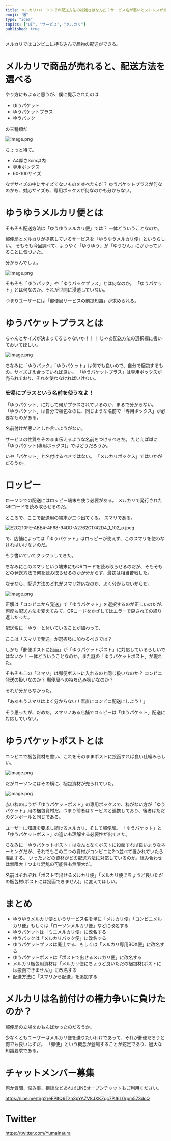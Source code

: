 ```yaml
---
title: メルカリ+ローソンでの配送方法の複雑さはなんだ？サービス名が悪いとストレスが爆発する！
emoji: "🖥"
type: "idea"
topics: ["UI", "サービス", "メルカリ"]
published: true
---
```


メルカリではコンビニに持ち込んで品物の配送ができる。

# メルカリで商品が売れると、配送方法を選べる

やり方にもよると思うが、僕に提示されたのは

- ゆうパケット
- ゆうパケットプラス
- ゆうパック

の三種類だ

![image.png](https://qiita-image-store.s3.ap-northeast-1.amazonaws.com/0/89618/4de71083-b933-ddb8-eb5d-bbe44de2857e.png)

ちょっと待て。

- A4厚さ3cm以内
- 専用ボックス
- 60-100サイズ

なぜサイズの中にサイズでないものを並べたんだ？
ゆうパケットプラスが何なのかも、対応サイズも、専用ボックスが何なのかも分からない。


# ゆうゆうメルカリ便とは

そもそも配送方法は「ゆうゆうメルカリ便」では？
一体どういうことなのか。

郵便局とメルカリが提携しているサービスを「ゆうゆうメルカリ便」というらしい。
そもそも今回調べて、ようやく「ゆうゆう」が「ゆうびん」にかかっていることに気づいた。


分からんでしょ。

![image.png](https://qiita-image-store.s3.ap-northeast-1.amazonaws.com/0/89618/7f63cbbb-65a6-28fd-0bbe-e08a87c42c36.png)

そもそも「ゆうパック」や「ゆうパックプラス」とは何なのか。
「ゆうパケット」とは何なのか。それが世間に浸透していない。

つまりユーザーには「郵便局サービスの前提知識」が求められる。

# ゆうパケットプラスとは

ちゃんとサイズが決まってるじゃないか！！！
じゃあ配送方法の選択欄に書いておいてほしい。

![image.png](https://qiita-image-store.s3.ap-northeast-1.amazonaws.com/0/89618/51eb4541-9c14-66b4-e3a1-4ec882ff1c2e.png)


ちなみに「ゆうパック」「ゆうパケット」は何でも良いので、自分で梱包するもの。サイズさえ合っていれば良い。
「ゆうパケットプラス」は専用ボックスが売られており、それを使わなければいけない。


### 安易にプラスという名前を使うなよ！


「ゆうパケット」に対して何がプラスされているのか、まるで分からない。
「ゆうパケット」は自分で梱包なのに、同じような名前で「専用ボックス」が必要なものがある。

名前付けが悪いとしか言いようがない。

サービスの性質をそのまま伝えるような名前をつけるべきだ。
たとえば単に「ゆうパケット(専用ボックス)」ではどうだろうか。

いや「パケット」と名付けるべきではない。
「メルカリボックス」ではいかがだろうか。


# ロッピー

ローソンでの配送にはロッピー端末を使う必要がある。
メルカリで発行されたQRコードを読み取らせるのだ。

ところで、ここで配送用の端末が二つ出てくる。
スマリである。


![E2C210FE-ABE4-4F68-94DD-A2762C1742D4_1_102_o.jpeg](https://qiita-image-store.s3.ap-northeast-1.amazonaws.com/0/89618/a6896cd3-f9b3-8274-99df-ba90bf898e69.jpeg)

で、店舗によっては「ゆうパケット」はロッピーが使えず、このスマリを使わなければいけないのだ。


もう書いていてクラクラしてきた。

ちなみにこのスマリという端末にもQRコードを読み取らせるのだが、そもそもどの発送方法で何を読み取らせるのかが分からず、最初は相当苦戦した。

なぜなら、配送方法のどれがスマリ対応なのか、よく分からないからだ。


![image.png](https://qiita-image-store.s3.ap-northeast-1.amazonaws.com/0/89618/ce0b8a82-40b1-04e0-6a6c-fdf74a171fff.png)

正解は「コンビニから発送」で「ゆうパケット」を選択するのが正しいのだが、何度も配送方法を変えてみて、QRコードをかざしてはエラーで戻されての繰り返しだった。

配送名に「ゆう」と付いていることが加わって、


ここは「スマリで発送」が選択肢に加わるべきでは？

しかも「郵便ポストに投函」が「ゆうパケットポスト」に対応しているらしいではないか！
一体どういうことなのか。また謎の「ゆうパケットポスト」が現れた。

そもそもこの「スマリ」は郵便ポストに入れるのと同じ扱いなのか？
コンビニ発送の扱いなのか？
郵便局への持ち込み扱いなのか？

それが分からなかった。

「ああもうスマリはよく分からない！素直にコンビニ配送にしよう！」

そう思ったが、だめだ。スマリノある店舗でロッピーは「ゆうパケット」配送に対応していない。

# ゆうパケットポストとは

コンビニで梱包資材を書い、これをそのままポストに投函すれば良い仕組みらしい。

![image.png](https://qiita-image-store.s3.ap-northeast-1.amazonaws.com/0/89618/a99a13a6-cf34-8196-f581-70f6dd82da67.png)

だがローソンにはその横に、梱包資材が売られていた。

![image.png](https://qiita-image-store.s3.ap-northeast-1.amazonaws.com/0/89618/cc4a4b8b-3b58-e590-5948-acb5fa203786.png)

赤い枠のほうが「ゆうパケットポスト」の専用ボックスで、枠がない方が「ゆうパケット」用の梱包資材だ。つまり前者はサービスと連携しており、後者はただのダンボールと同じである。

ユーザーに知識を要求し続けるメルカリ、そして郵便局。
「ゆうパケット」と「ゆうパケットポスト」の違いも理解する必要性が出てきた。

ちなみに「ゆうパケットポスト」はなんとなくポストに投函すれば良いようなネーミングだが、それでもこの二つの資材がコンビニに2つ並べて置かれていたら混乱する。
いったいどの資材がどの配送方法に対応しているのか。組み合わせは無限大！つまり混乱の可能性も無限大だ。

名前はそれぞれ「ポストで出せるメルカリ便」「メルカリ便にちょうど良いただの梱包材(ポストには投函できません)」に変えてほしい。


# まとめ

- ゆうゆうメルカリ便というサービス名を単に「メルカリ便」「コンビニメルカリ便」もしくは「ローソンメルカリ便」などに改名する
- ゆうパケットは「ミニメルカリ便」に改名する
- ゆうパックは「メルカリパック便」に改名する
- ゆうパケットプラスは廃止する、もしくは「メルカリ専用BOX便」に改名する
- ゆうパケットポストは「ポストで出せるメルカリ便」に改名する
- メルカリ梱包用資材は「メルカリ便にちょうど良いただの梱包材(ポストには投函できません)」に改名する
- 配送方法に「スマリから配送」を追加する

# メルカリは名前付けの権力争いに負けたのか？

郵便局の立場をおもんばかったのだろうか。

少なくともユーザーはメルカリ便を送りたいわけであって、それが郵便だろうと何でも良いはずだ。
「郵便」という概念が登場することが蛇足であり、過大な知識要求である。































<!-- Update From Qiita API -->

# チャットメンバー募集


何か質問、悩み事、相談などあればLINEオープンチャットもご利用ください。

https://line.me/ti/g2/eEPltQ6Tzh3pYAZV8JXKZqc7PJ6L0rpm573dcQ





# Twitter


https://twitter.com/YumaInaura


<!-- Update From Qiita API -->


